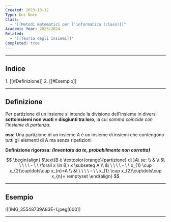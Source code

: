 ```yaml
---
Created: 2023-10-12
Type: Uni Note
Class:
  - "[[Metodi matematici per l'informatica (class)]]"
Academic Year: 2023/2024
Related:
  - "[[Teoria degli insiemi]]"
Completed: true
---
```

---
## Indice
1. [[#Definizione]]
2. [[#Esempio]]

---
## Definizione
Per partizione di un insieme si intende la divisione dell'insieme in diversi **sottoinsiemi non vuoti** e **disgiunti tra loro**, la cui *somma coincide con l'insieme di partenza*.

**oss:** Una partizione di un insieme *A* è un insieme di insiemi che contengono tutti gli elementi di A ma senza ripetizioni

**Definizione rigorosa:** ***(Inventata da te, probabilmente non corretta)***

$$
\begin{align}
&\text{B è \textcolor{orange}{partizione} di }A\ se: \\
& \\
&\ \ \ \ \ - \ \  \forall x \in B,\ x \subseteq A \\
&\ \ \ \ \ - \ \  x_{1} \cup x_{2}\cup\dots\cup x_{n}=A \\
&\ \ \ \ \ - \ \  x_{1} \cup x_{2}\cup\dots\cup x_{n}= \emptyset
\end{align}
$$


---
## Esempio

![[IMG_35548739A83E-1.jpeg|600]]

---
